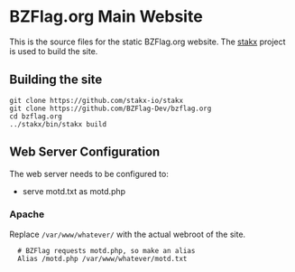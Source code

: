 # BZFlag.org Main Website

This is the source files for the static BZFlag.org website. The [stakx](https://github.com/stakx-io/stakx) project is used to build the site. 

## Building the site

```
git clone https://github.com/stakx-io/stakx
git clone https://github.com/BZFlag-Dev/bzflag.org
cd bzflag.org
../stakx/bin/stakx build
```

## Web Server Configuration

The web server needs to be configured to:
- serve motd.txt as motd.php

### Apache

Replace `/var/www/whatever/` with the actual webroot of the site.

```
  # BZFlag requests motd.php, so make an alias
  Alias /motd.php /var/www/whatever/motd.txt
```
